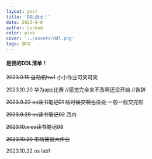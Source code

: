 ```yaml
---
layout: post
title: 'DDL战士！'
date: 2023-9-8
author: Locked
color: pink
cover: '../assets/ddl.png'
tags: 学习
---
```


#### 是我的DDL清单！

~~2023.9.15 自动机hw1~~ 小小作业可笑可笑

2023.10.20 华为app比赛 //感觉完全来不及啊还没开始 //告辞

~~2023.9.22 os读书笔记01~~ ~~啥时候交啊也没说~~ 一般一般交完啦

~~2023.9.29 os读书笔记02~~ 西内

~~2023.10.x os读书笔记03~~

~~2023.10.20 市场营销大作业~~

2023.10.22 os lab1